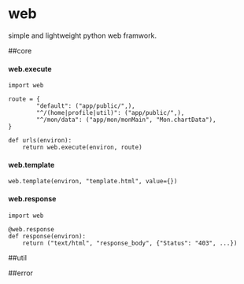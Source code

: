 web
=====

simple and lightweight python web framwork.


##core

#### web.execute

	import web

	route = {
            "default": ("app/public/",),
            "^/(home|profile|util)": ("app/public/",),
            "^/mon/data": ("app/mon/monMain", "Mon.chartData"),
	}

	def urls(environ):
	    return web.execute(environ, route)


#### web.template

	web.template(environ, "template.html", value={})


#### web.response

	import web
	
	@web.response
	def response(environ):
	    return ("text/html", "response_body", {"Status": "403", ...})


##util


##error


